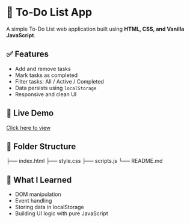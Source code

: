 # 📝 To-Do List App

A simple To-Do List web application built using **HTML, CSS, and Vanilla JavaScript**.

## ✅ Features

- Add and remove tasks
- Mark tasks as completed
- Filter tasks: All / Active / Completed
- Data persists using `localStorage`
- Responsive and clean UI

## 🚀 Live Demo

[Click here to view](https://rushyanjankarthik25.github.io/todo-app/)

## 📁 Folder Structure

├── index.html
├── style.css
├── scripts.js
└── README.md

## 🧠 What I Learned

- DOM manipulation
- Event handling
- Storing data in localStorage
- Building UI logic with pure JavaScript
